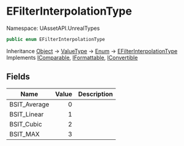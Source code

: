 # EFilterInterpolationType

Namespace: UAssetAPI.UnrealTypes

```csharp
public enum EFilterInterpolationType
```

Inheritance [Object](https://docs.microsoft.com/en-us/dotnet/api/system.object) → [ValueType](https://docs.microsoft.com/en-us/dotnet/api/system.valuetype) → [Enum](https://docs.microsoft.com/en-us/dotnet/api/system.enum) → [EFilterInterpolationType](./uassetapi.unrealtypes.efilterinterpolationtype.md)<br>
Implements [IComparable](https://docs.microsoft.com/en-us/dotnet/api/system.icomparable), [IFormattable](https://docs.microsoft.com/en-us/dotnet/api/system.iformattable), [IConvertible](https://docs.microsoft.com/en-us/dotnet/api/system.iconvertible)

## Fields

| Name | Value | Description |
| --- | --: | --- |
| BSIT_Average | 0 |  |
| BSIT_Linear | 1 |  |
| BSIT_Cubic | 2 |  |
| BSIT_MAX | 3 |  |
